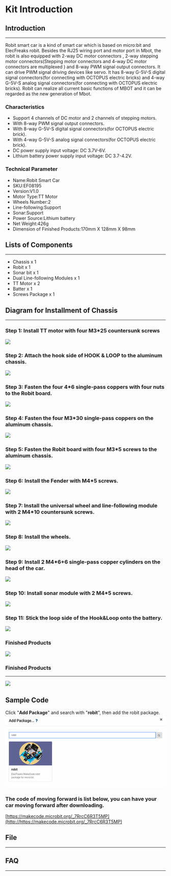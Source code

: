 # Kit Introduction

## Introduction  
---
Robit smart car is a kind of smart car which is based on micro:bit and ElecFreaks robit. Besides the RJ25 wiring port and  motor port in Mbot, the robit is also equipped with  2-way DC motor connectors , 2-way stepping motor connectors(Stepping motor connectors and 4-way DC motor connectors are multiplexed ) and 8-way PWM signal output connectors.  It can drive PWM signal driving devices like servo. It has 8-way G-5V-S digital signal connectors(for connecting with OCTOPUS electric bricks) and 4-way G-5V-S analog signal connectors(for connecting with OCTOPUS electric bricks). Robit can realize all current basic functions of MBOT and it can be regarded as the new generation of Mbot.


### Characteristics

- Support 4 channels of DC motor and 2 channels of stepping motors.
- With 8-way PWM signal output connectors.
- With 8-way G-5V-S digital signal connectors(for OCTOPUS electric brick).
- With 4-way G-5V-S analog signal connectors(for OCTOPUS electric brick).
- DC power supply input voltage: DC 3.7V-6V.
- Lithium battery power supply input voltage: DC 3.7-4.2V.

###  Technical Parameter


- Name:Robit Smart Car
- SKU:EF08195
- Version:V1.0
- Motor Type:TT Motor
- Wheels Number:2 
- Line-following:Support
- Sonar:Support
- Power Source:Lithium battery
- Net Weight:426g
- Dimension of Finished Products:170mm X 128mm X 98mm

## Lists of Components
---
- Chassis x 1
- Robit x 1
- Sonar bit x 1
- Dual Line-following Modules x 1
- TT Motor x 2
- Batter x 1
- Screws Package x 1

## Diagram for Installment of Chassis
---
### Step 1: Install TT motor with four M3*25 countersunk screws
![](https://raw.githubusercontent.com/elecfreaks/learn-cn/master/microbitKit/robit_smart_car/images/robit_smart_car_02.JPG)
### Step 2: Attach the hook side of HOOK & LOOP to the aluminum chassis. 
![](https://raw.githubusercontent.com/elecfreaks/learn-cn/master/microbitKit/robit_smart_car/images/robit_smart_car_03.JPG)
### Step 3: Fasten the four 4*6 single-pass coppers with four nuts to the Robit board.
![](https://raw.githubusercontent.com/elecfreaks/learn-cn/master/microbitKit/robit_smart_car/images/robit_smart_car_04.jpg)
### Step 4: Fasten the four M3*30 single-pass coppers on the aluminum chassis.
![](https://raw.githubusercontent.com/elecfreaks/learn-cn/master/microbitKit/robit_smart_car/images/robit_smart_car_05.JPG)
### Step 5: Fasten the Robit board with four M3*5 screws to the aluminum chassis.
![](https://raw.githubusercontent.com/elecfreaks/learn-cn/master/microbitKit/robit_smart_car/images/robit_smart_car_06.JPG)
### Step 6: Install the Fender with M4*5 screws. 
![](https://raw.githubusercontent.com/elecfreaks/learn-cn/master/microbitKit/robit_smart_car/images/robit_smart_car_07.JPG)
### Step 7: Install the universal wheel and line-following module with 2 M4*10 countersunk screws. 
![](https://raw.githubusercontent.com/elecfreaks/learn-cn/master/microbitKit/robit_smart_car/images/robit_smart_car_08.JPG)
### Step 8: Install the wheels.
![](https://raw.githubusercontent.com/elecfreaks/learn-cn/master/microbitKit/robit_smart_car/images/robit_smart_car_09.JPG)
### Step 9: Install 2 M4*6+6 single-pass copper cylinders on the head of the car.
![](https://raw.githubusercontent.com/elecfreaks/learn-cn/master/microbitKit/robit_smart_car/images/robit_smart_car_10.jpg)
### Step 10: Install sonar module with 2 M4*5 screws.
![](https://raw.githubusercontent.com/elecfreaks/learn-cn/master/microbitKit/robit_smart_car/images/robit_smart_car_11.JPG)
### Step 11: Stick the loop side of the Hook&Loop onto the battery.
![](https://raw.githubusercontent.com/elecfreaks/learn-cn/master/microbitKit/robit_smart_car/images/robit_smart_car_12.JPG)
### Finished Products
![](https://raw.githubusercontent.com/elecfreaks/learn-cn/master/microbitKit/robit_smart_car/images/robit_smart_car_01.JPG)


### Finished Products
---
![](https://raw.githubusercontent.com/elecfreaks/learn-cn/master/microbitKit/robit_smart_car/images/robit_smart_car_01.JPG)

## Sample Code
Click "**Add Package**" and  search with "**robit**", then add the robit package.
![](./images/u1nc7NF.png)
### The code of moving forward is list below, you can have your car moving forward after downloading.
[https://makecode.microbit.org/_7RrcC6R3T5MP](http://https://makecode.microbit.org/_7RrcC6R3T5MP)


## File
---


## FAQ
---
